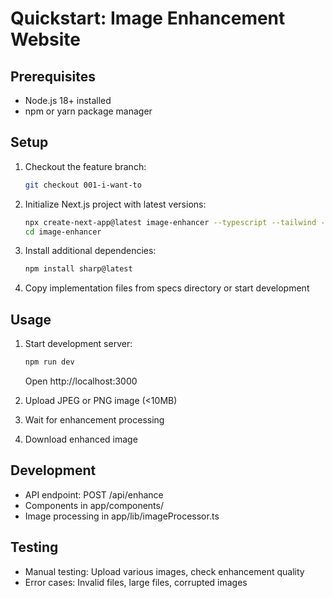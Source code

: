 # Quickstart: Image Enhancement Website

## Prerequisites
- Node.js 18+ installed
- npm or yarn package manager

## Setup
1. Checkout the feature branch:
   ```bash
   git checkout 001-i-want-to
   ```

2. Initialize Next.js project with latest versions:
   ```bash
   npx create-next-app@latest image-enhancer --typescript --tailwind --eslint --app --src-dir --import-alias "@/*"
   cd image-enhancer
   ```

3. Install additional dependencies:
   ```bash
   npm install sharp@latest
   ```

4. Copy implementation files from specs directory or start development

## Usage
1. Start development server:
   ```bash
   npm run dev
   ```
   Open http://localhost:3000

2. Upload JPEG or PNG image (<10MB)
3. Wait for enhancement processing
4. Download enhanced image

## Development
- API endpoint: POST /api/enhance
- Components in app/components/
- Image processing in app/lib/imageProcessor.ts

## Testing
- Manual testing: Upload various images, check enhancement quality
- Error cases: Invalid files, large files, corrupted images
